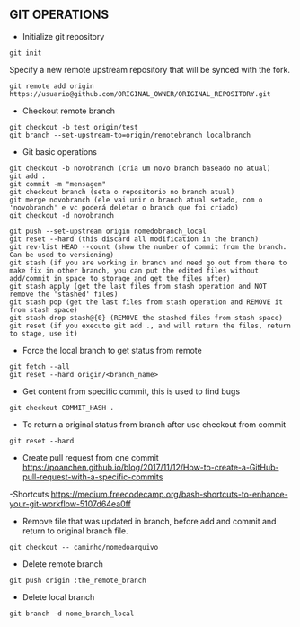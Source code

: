 ## GIT OPERATIONS

- Initialize git repository
```
git init
```

Specify a new remote upstream repository that will be synced with the fork.
```
git remote add origin https://usuario@github.com/ORIGINAL_OWNER/ORIGINAL_REPOSITORY.git
```

- Checkout remote branch
```
git checkout -b test origin/test
git branch --set-upstream-to=origin/remotebranch localbranch
```

- Git basic operations
``` 
git checkout -b novobranch (cria um novo branch baseado no atual)
git add .
git commit -m "mensagem"
git checkout branch (seta o repositorio no branch atual)
git merge novobranch (ele vai unir o branch atual setado, com o 'novobranch' e vc poderá deletar o branch que foi criado)
git checkout -d novobranch

git push --set-upstream origin nomedobranch_local
git reset --hard (this discard all modification in the branch)
git rev-list HEAD --count (show the number of commit from the branch. Can be used to versioning)
git stash (if you are working in branch and need go out from there to make fix in other branch, you can put the edited files without add/commit in space to storage and get the files after)
git stash apply (get the last files from stash operation and NOT remove the 'stashed' files)
git stash pop (get the last files from stash operation and REMOVE it from stash space)
git stash drop stash@{0} (REMOVE the stashed files from stash space)
git reset (if you execute git add ., and will return the files, return to stage, use it)
``` 

- Force the local branch to get status from remote
```
git fetch --all
git reset --hard origin/<branch_name>
``` 

- Get content from specific commit, this is used to find bugs
```
git checkout COMMIT_HASH .
```
- To return a original status from branch after use checkout from commit
```
git reset --hard
```

- Create pull request from one commit
https://poanchen.github.io/blog/2017/11/12/How-to-create-a-GitHub-pull-request-with-a-specific-commits

-Shortcuts
https://medium.freecodecamp.org/bash-shortcuts-to-enhance-your-git-workflow-5107d64ea0ff

- Remove file that was updated in branch, before add and commit and return to original branch file.
```
git checkout -- caminho/nomedoarquivo
```

- Delete remote branch
```
git push origin :the_remote_branch
```
- Delete local branch
```
git branch -d nome_branch_local
```
